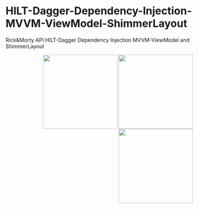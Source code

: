 # HILT-Dagger-Dependency-Injection-MVVM-ViewModel-ShimmerLayout
Rick&amp;Morty API  HILT-Dagger Dependency Injection MVVM-ViewModel and ShimmerLayout

<img src="https://user-images.githubusercontent.com/76838562/172849578-a6e88660-765f-425f-b7d6-8e37894cd04b.png" align="right" width="200" >
<img src="https://user-images.githubusercontent.com/76838562/172849593-5e0397ee-dc82-424d-a6fc-250668bd8975.png" align="right" width="200" >
<img src="https://user-images.githubusercontent.com/76838562/172849670-fc084717-fc1c-45b0-b755-2a6a85a7bc12.png" align="right" width="200" >

